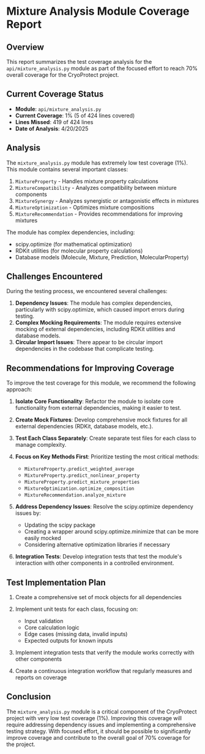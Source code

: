 # Mixture Analysis Module Coverage Report

## Overview

This report summarizes the test coverage analysis for the `api/mixture_analysis.py` module as part of the focused effort to reach 70% overall coverage for the CryoProtect project.

## Current Coverage Status

- **Module**: `api/mixture_analysis.py`
- **Current Coverage**: 1% (5 of 424 lines covered)
- **Lines Missed**: 419 of 424 lines
- **Date of Analysis**: 4/20/2025

## Analysis

The `mixture_analysis.py` module has extremely low test coverage (1%). This module contains several important classes:

1. `MixtureProperty` - Handles mixture property calculations
2. `MixtureCompatibility` - Analyzes compatibility between mixture components
3. `MixtureSynergy` - Analyzes synergistic or antagonistic effects in mixtures
4. `MixtureOptimization` - Optimizes mixture compositions
5. `MixtureRecommendation` - Provides recommendations for improving mixtures

The module has complex dependencies, including:
- scipy.optimize (for mathematical optimization)
- RDKit utilities (for molecular property calculations)
- Database models (Molecule, Mixture, Prediction, MolecularProperty)

## Challenges Encountered

During the testing process, we encountered several challenges:

1. **Dependency Issues**: The module has complex dependencies, particularly with scipy.optimize, which caused import errors during testing.
2. **Complex Mocking Requirements**: The module requires extensive mocking of external dependencies, including RDKit utilities and database models.
3. **Circular Import Issues**: There appear to be circular import dependencies in the codebase that complicate testing.

## Recommendations for Improving Coverage

To improve the test coverage for this module, we recommend the following approach:

1. **Isolate Core Functionality**: Refactor the module to isolate core functionality from external dependencies, making it easier to test.
2. **Create Mock Fixtures**: Develop comprehensive mock fixtures for all external dependencies (RDKit, database models, etc.).
3. **Test Each Class Separately**: Create separate test files for each class to manage complexity.
4. **Focus on Key Methods First**: Prioritize testing the most critical methods:
   - `MixtureProperty.predict_weighted_average`
   - `MixtureProperty.predict_nonlinear_property`
   - `MixtureProperty.predict_mixture_properties`
   - `MixtureOptimization.optimize_composition`
   - `MixtureRecommendation.analyze_mixture`

5. **Address Dependency Issues**: Resolve the scipy.optimize dependency issues by:
   - Updating the scipy package
   - Creating a wrapper around scipy.optimize.minimize that can be more easily mocked
   - Considering alternative optimization libraries if necessary

6. **Integration Tests**: Develop integration tests that test the module's interaction with other components in a controlled environment.

## Test Implementation Plan

1. Create a comprehensive set of mock objects for all dependencies
2. Implement unit tests for each class, focusing on:
   - Input validation
   - Core calculation logic
   - Edge cases (missing data, invalid inputs)
   - Expected outputs for known inputs

3. Implement integration tests that verify the module works correctly with other components

4. Create a continuous integration workflow that regularly measures and reports on coverage

## Conclusion

The `mixture_analysis.py` module is a critical component of the CryoProtect project with very low test coverage (1%). Improving this coverage will require addressing dependency issues and implementing a comprehensive testing strategy. With focused effort, it should be possible to significantly improve coverage and contribute to the overall goal of 70% coverage for the project.